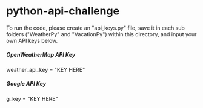 # python-api-challenge

To run the code, please create an "api_keys.py" file, save it in each sub folders ("WeatherPy" and "VacationPy") within this directory, and input your own API keys below.

##### OpenWeatherMap API Key
weather_api_key = "KEY HERE"

##### Google API Key
g_key = "KEY HERE"
